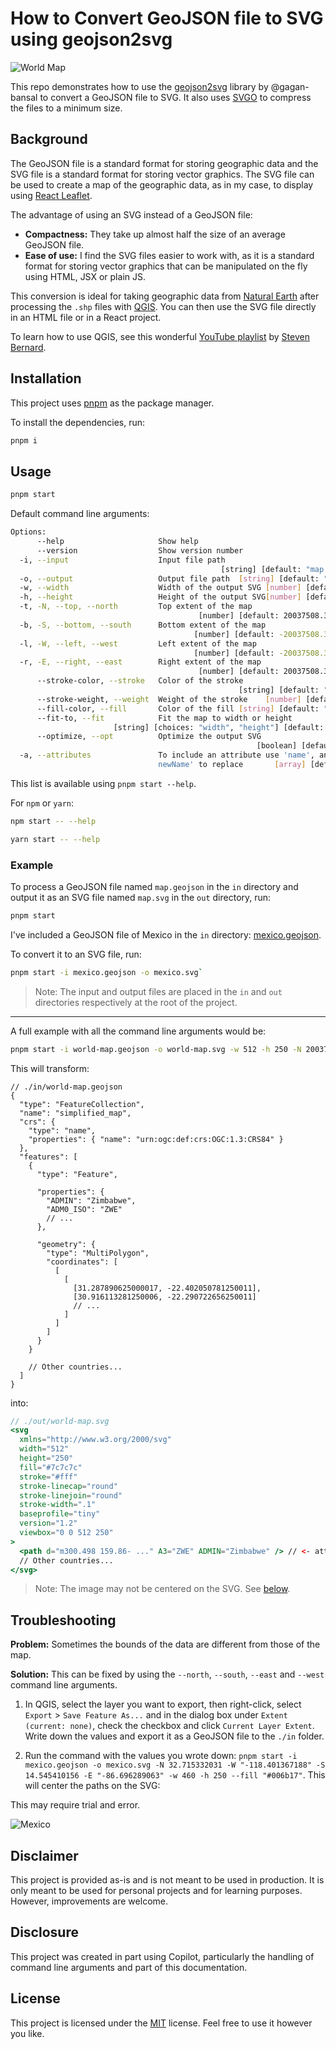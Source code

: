 # How to Convert GeoJSON file to SVG using geojson2svg

![World Map](/images/world_map.svg "A detailed world map in only 92.6 KB!")

This repo demonstrates how to use the [geojson2svg](https://github.com/gagan-bansal/geojson2svg/) library by @gagan-bansal to convert a GeoJSON file to SVG. It also uses [SVGO](https://github.com/svg/svgo) to compress the files to a minimum size.

## Background

The GeoJSON file is a standard format for storing geographic data and the SVG file is a standard format for storing vector graphics. The SVG file can be used to create a map of the geographic data, as in my case, to display using [React Leaflet](https://react-leaflet.js.org/).

The advantage of using an SVG instead of a GeoJSON file:

- **Compactness:** They take up almost half the size of an average GeoJSON file.
- **Ease of use:** I find the SVG files easier to work with, as it is a standard format for storing vector graphics that can be manipulated on the fly using HTML, JSX or plain JS.

This conversion is ideal for taking geographic data from [Natural Earth](https://www.naturalearthdata.com/) after processing the `.shp` files with [QGIS](https://qgis.org/). You can then use the SVG file directly in an HTML file or in a React project.

To learn how to use QGIS, see this wonderful [YouTube playlist](https://www.youtube.com/playlist?list=PL7HotvlLKHCs9nD1fFUjSOsZrsnctyV2R) by [Steven Bernard](https://www.youtube.com/@stevenbernard3505).

## Installation

This project uses [pnpm](https://pnpm.io/) as the package manager.

To install the dependencies, run:

```bash
pnpm i
```

## Usage

```bash
pnpm start
```

Default command line arguments:

```bash
Options:
      --help                     Show help                             [boolean]
      --version                  Show version number                   [boolean]
  -i, --input                    Input file path
                                               [string] [default: "map.geojson"]
  -o, --output                   Output file path  [string] [default: "map.svg"]
  -w, --width                    Width of the output SVG [number] [default: 250]
  -h, --height                   Height of the output SVG[number] [default: 250]
  -t, -N, --top, --north         Top extent of the map
                                          [number] [default: 20037508.342789244]
  -b, -S, --bottom, --south      Bottom extent of the map
                                         [number] [default: -20037508.342789244]
  -l, -W, --left, --west         Left extent of the map
                                         [number] [default: -20037508.342789244]
  -r, -E, --right, --east        Right extent of the map
                                          [number] [default: 20037508.342789244]
      --stroke-color, --stroke   Color of the stroke
                                                   [string] [default: "#ffffff"]
      --stroke-weight, --weight  Weight of the stroke    [number] [default: 0.1]
      --fill-color, --fill       Color of the fill [string] [default: "#7c7c7c"]
      --fit-to, --fit            Fit the map to width or height
                       [string] [choices: "width", "height"] [default: "height"]
      --optimize, --opt          Optimize the output SVG
                                                       [boolean] [default: true]
  -a, --attributes               To include an attribute use 'name', and 'name
                                 newName' to replace       [array] [default: []]
```

This list is available using `pnpm start --help`.

For `npm` or `yarn`:

```bash
npm start -- --help
```

```bash
yarn start -- --help
```

### Example

To process a GeoJSON file named `map.geojson` in the `in` directory and output it as an SVG file named `map.svg` in the `out` directory, run:

```bash
pnpm start
```

I've included a GeoJSON file of Mexico in the `in` directory: [mexico.geojson](/in/mexico.geojson).

To convert it to an SVG file, run:

```bash
pnpm start -i mexico.geojson -o mexico.svg`
```

> Note: The input and output files are placed in the `in` and `out` directories respectively at the root of the project.

---

A full example with all the command line arguments would be:

```bash
pnpm start -i world-map.geojson -o world-map.svg -w 512 -h 250 -N 20037508.342789244 -S "-20037508.342789244" -W "-20037508.342789244" -E 20037508.342789244 --stroke-color "#ffffff" --stroke-weight 0.1 --fill-color "#7c7c7c" --fit-to height --optimize true -a "properties.ADMIN" "properties.ADM0_A3 A3"
```

This will transform:

```jsonc
// ./in/world-map.geojson
{
  "type": "FeatureCollection",
  "name": "simplified_map",
  "crs": {
    "type": "name",
    "properties": { "name": "urn:ogc:def:crs:OGC:1.3:CRS84" }
  },
  "features": [
    {
      "type": "Feature",

      "properties": {
        "ADMIN": "Zimbabwe",
        "ADM0_ISO": "ZWE"
        // ...
      },

      "geometry": {
        "type": "MultiPolygon",
        "coordinates": [
          [
            [
              [31.287890625000017, -22.402050781250011],
              [30.916113281250006, -22.290722656250011]
              // ...
            ]
          ]
        ]
      }
    }

    // Other countries...
  ]
}
```

into:

```jsx
// ./out/world-map.svg
<svg
  xmlns="http://www.w3.org/2000/svg"
  width="512"
  height="250"
  fill="#7c7c7c"
  stroke="#fff"
  stroke-linecap="round"
  stroke-linejoin="round"
  stroke-width=".1"
  baseprofile="tiny"
  version="1.2"
  viewbox="0 0 512 250"
>
  <path d="m300.498 159.86- ..." A3="ZWE" ADMIN="Zimbabwe" /> // <- attributes copied over from GeoJSON
  // Other countries...
</svg>
```

> Note: The image may not be centered on the SVG. See [below](#troubleshooting).

## Troubleshooting

**Problem:** Sometimes the bounds of the data are different from those of the map.

**Solution:** This can be fixed by using the `--north`, `--south`, `--east` and `--west` command line arguments.

1. In QGIS, select the layer you want to export, then right-click, select `Export` > `Save Feature As...` and in the dialog box under `Extent (current: none)`, check the checkbox and click `Current Layer Extent`. Write down the values and export it as a GeoJSON file to the `./in` folder.

2. Run the command with the values you wrote down: `pnpm start -i mexico.geojson -o mexico.svg -N 32.715332031 -W "-118.401367188" -S 14.545410156 -E "-86.696289063" -w 460 -h 250 --fill "#006b17"`. This will center the paths on the SVG:

This may require trial and error.

![Mexico](/out/mexico.svg)

## Disclaimer

This project is provided as-is and is not meant to be used in production. It is only meant to be used for personal projects and for learning purposes. However, improvements are welcome.

## Disclosure

This project was created in part using Copilot, particularly the handling of command line arguments and part of this documentation.

## License

This project is licensed under the [MIT](https://choosealicense.com/licenses/mit/) license. Feel free to use it however you like.
